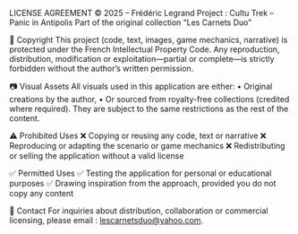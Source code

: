 LICENSE AGREEMENT
© 2025 – Frédéric Legrand
Project : Cultu Trek – Panic in Antipolis
Part of the original collection “Les Carnets Duo”

🔐 Copyright
This project (code, text, images, game mechanics, narrative) is protected under the French Intellectual Property Code.
Any reproduction, distribution, modification or exploitation—partial or complete—is strictly forbidden without the author’s written permission.

📷 Visual Assets
All visuals used in this application are either:
  •	Original creations by the author,
  •	Or sourced from royalty-free collections (credited where required).
They are subject to the same restrictions as the rest of the content.

⚠️ Prohibited Uses
❌ Copying or reusing any code, text or narrative
❌ Reproducing or adapting the scenario or game mechanics
❌ Redistributing or selling the application without a valid license

✅ Permitted Uses
✅ Testing the application for personal or educational purposes
✅ Drawing inspiration from the approach, provided you do not copy any content

📩 Contact
For inquiries about distribution, collaboration or commercial licensing,
please email : lescarnetsduo@yahoo.com.